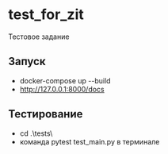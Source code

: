 # test_for_zit

Тестовое задание

## **Запуск**

- docker-compose up --build
- http://127.0.0.1:8000/docs 

## **Тестирование**
- cd .\tests\
- команда pytest test_main.py в терминале
